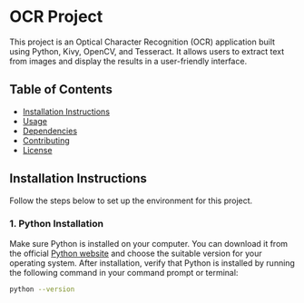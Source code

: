 # OCR Project

This project is an Optical Character Recognition (OCR) application built using Python, Kivy, OpenCV, and Tesseract. It allows users to extract text from images and display the results in a user-friendly interface.

## Table of Contents

- [Installation Instructions](#installation-instructions)
- [Usage](#usage)
- [Dependencies](#dependencies)
- [Contributing](#contributing)
- [License](#license)

## Installation Instructions

Follow the steps below to set up the environment for this project.

### 1. Python Installation

Make sure Python is installed on your computer. You can download it from the official [Python website](https://www.python.org/downloads/) and choose the suitable version for your operating system. After installation, verify that Python is installed by running the following command in your command prompt or terminal:

```bash
python --version
